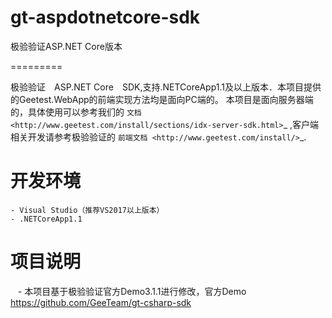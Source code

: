 # gt-aspdotnetcore-sdk
极验验证ASP.NET Core版本

=========

极验验证　ASP.NET Core　SDK,支持.NETCoreApp1.1及以上版本．本项目提供的Geetest.WebApp的前端实现方法均是面向PC端的。 本项目是面向服务器端的，具体使用可以参考我们的 `文档 <http://www.geetest.com/install/sections/idx-server-sdk.html>`_ ,客户端相关开发请参考极验验证的 `前端文档 <http://www.geetest.com/install/>`_.

# 开发环境
    - Visual Studio（推荐VS2017以上版本）
    - .NETCoreApp1.1

# 项目说明
    - 本项目基于极验验证官方Demo3.1.1进行修改，官方Demo https://github.com/GeeTeam/gt-csharp-sdk
